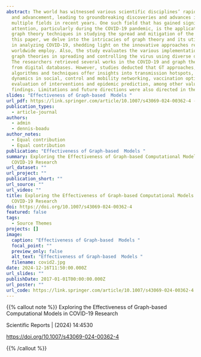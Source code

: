 ```yaml
---
abstract: The world has witnessed various scientific disciplines’ rapid growth
  and advancement, leading to groundbreaking discoveries and advances in
  multiple fields in recent years. One such field that has gained significant
  attention, particularly during the COVID-19 pandemic, is the application of
  graph theory techniques in studying the spread and mitigation of the virus. In
  this paper, we delve into the intricacies of graph theory and its utilization
  in analyzing COVID-19, shedding light on the innovative approaches researchers
  worldwide employ. Also, the study evaluates the various implementation of
  graph theories in spreading and controlling the virus using diverse datasets.
  The researchers retrieved several works in the COVID-19 and graph theory field
  from digital databases. However, studies deducted that GT approaches,
  algorithms and techniques offer insights into transmission hotspots, spread
  dynamics in social, control and mobility networking, vaccination optimization,
  evaluation of interventions and epidemic prediction, among other valuable
  findings. Limitations and future directions were also directed in the study.
slides: "Effectiveness of Graph-based  Models "
url_pdf: https://link.springer.com/article/10.1007/s43069-024-00362-4 - article-journal
publication_types:
  - article-journal
authors:
  - admin
  - dennis-boadu
author_notes:
  - Equal contribution
  - Equal contribution
publication: "Effectiveness of Graph-based  Models "
summary: Exploring the Effectiveness of Graph-based Computational Models in
  COVID-19 Research
url_dataset: ""
url_project: ""
publication_short: ""
url_source: ""
url_video: ""
title: Exploring the Effectiveness of Graph-based Computational Models in
  COVID-19 Research
doi: https://doi.org/10.1007/s43069-024-00362-4
featured: false
tags:
  - Source Themes
projects: []
image:
  caption: "Effectiveness of Graph-based  Models "
  focal_point: ""
  preview_only: false
  alt_text: "Effectiveness of Graph-based  Models "
  filename: covid2.jpg
date: 2024-12-16T11:50:00.000Z
url_slides: ""
publishDate: 2017-01-01T00:00:00.000Z
url_poster: ""
url_code: https://link.springer.com/article/10.1007/s43069-024-00362-4
---
```

{{% callout note %}}
Exploring the Effectiveness of Graph-based Computational Models in COVID-19 Research

Scientific Reports | (2024) 14:4530  


https://doi.org/10.1007/s43069-024-00362-4

{{% /callout %}}
